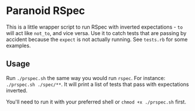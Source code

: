 # Paranoid RSpec

This is a little wrapper script to run RSpec with inverted expectations - `to` will act like `not_to`, and vice versa. Use it to catch tests that are passing by accident because the `expect` is not actually running. See `tests.rb` for some examples.

## Usage

Run `./prspec.sh` the same way you would run `rspec`. For instance: `./prspec.sh ./spec/**`. It will print a list of tests that pass with expectations inverted.

You'll need to run it with your preferred shell or `chmod +x ./prspec.sh` first.
